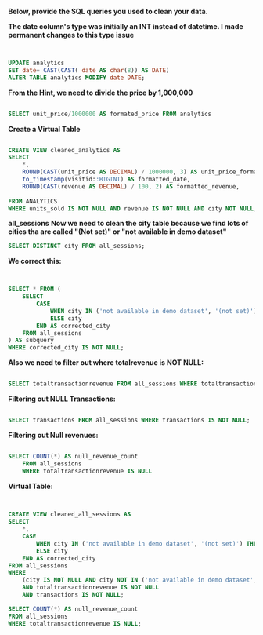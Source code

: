
__Below, provide the SQL queries you used to clean your data.__ 


__The date column's type was initially  an INT instead of datetime. I made permanent changes to this type issue__ 

```sql 


UPDATE analytics  
SET date= CAST(CAST( date AS char(8)) AS DATE) 
ALTER TABLE analytics MODIFY date DATE; 
```



__From the Hint, we need to divide the price by 1,000,000__ 

```sql 

SELECT unit_price/1000000 AS formated_price FROM analytics 

```
 


  



__Create a Virtual Table__ 

```sql 

CREATE VIEW cleaned_analytics AS 
SELECT 
    *,
    ROUND(CAST(unit_price AS DECIMAL) / 1000000, 3) AS unit_price_formatted,
    to_timestamp(visitid::BIGINT) AS formatted_date,
    ROUND(CAST(revenue AS DECIMAL) / 100, 2) AS formatted_revenue, 
    
FROM ANALYTICS 
WHERE units_sold IS NOT NULL AND revenue IS NOT NULL AND city NOT NULL,
```



__all_sessions__ 
__Now we need to clean the city table because we find lots of cities tha are called "(Not set)" or "not available in demo dataset"__ 
```sql 
SELECT DISTINCT city FROM all_sessions;
```


__We correct this:__ 
```sql 


SELECT * FROM (
    SELECT 
        CASE 
            WHEN city IN ('not available in demo dataset', '(not set)') THEN NULL
            ELSE city 
        END AS corrected_city
    FROM all_sessions
) AS subquery
WHERE corrected_city IS NOT NULL;
```



__Also we need to filter out where totalrevenue is NOT NULL:__ 
```sql 

SELECT totaltransactionrevenue FROM all_sessions WHERE totaltransactionrevenue IS NOT NULL;
```



__Filtering out NULL Transactions:__ 
```sql 

SELECT transactions FROM all_sessions WHERE transactions IS NOT NULL;
```


__Filtering out Null revenues:__ 
```sql 

SELECT COUNT(*) AS null_revenue_count
    FROM all_sessions
    WHERE totaltransactionrevenue IS NULL
```


__Virtual Table:__ 
```sql 
 

CREATE VIEW cleaned_all_sessions AS 
SELECT 
    *,
    CASE 
        WHEN city IN ('not available in demo dataset', '(not set)') THEN NULL 
        ELSE city 
    END AS corrected_city
FROM all_sessions 
WHERE 
    (city IS NOT NULL AND city NOT IN ('not available in demo dataset', '(not set)')) 
    AND totaltransactionrevenue IS NOT NULL 
    AND transactions IS NOT NULL;

SELECT COUNT(*) AS null_revenue_count
FROM all_sessions
WHERE totaltransactionrevenue IS NULL;





```





